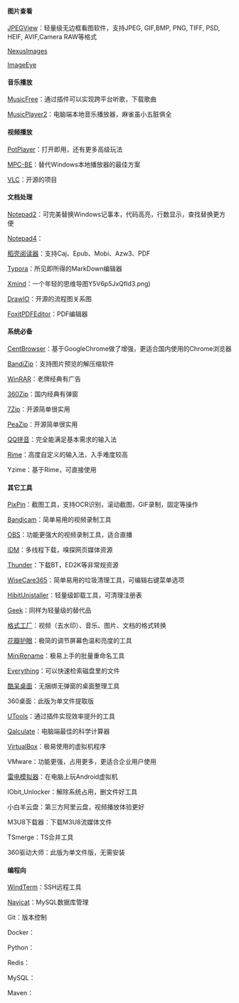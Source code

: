 #### 图片查看

[JPEGView](https://github.com/sylikc/jpegview/releases/)：轻量级无边框看图软件，支持JPEG, GIF,BMP, PNG, TIFF, PSD, HEIF, AVIF,Camera RAW等格式

[NexusImages](https://www.xiles.app/)

[ImageEye](https://www.fmjsoft.com/imageeye.html#main)

#### 音乐播放

[MusicFree](https://github.com/maotoumao/MusicFree/releases)：通过插件可以实现跨平台听歌，下载歌曲

[MusicPlayer2](https://github.com/zhongyang219/MusicPlayer2)：电脑端本地音乐播放器，麻雀虽小五脏俱全

#### 视频播放

[PotPlayer](https://potplayer.org/)：打开即用，还有更多高级玩法

[MPC-BE](https://www.123684.com/s/IAFrVv-CRBWh)：替代Windows本地播放器的最佳方案

[VLC](https://www.videolan.org/vlc/download-windows.html)：开源的项目

#### 文档处理

[Notepad2](https://notepad2.com/)：可完美替换Windows记事本，代码高亮，行数显示，查找替换更方便

[Notepad4](https://github.com/zufuliu/notepad4)：

[稻壳阅读器](https://www.daokeyuedu.com/)：支持Caj、Epub、Mobi、Azw3、PDF

[Typora](https://typora.io/releases/all)：所见即所得的MarkDown编辑器

[Xmind](https://xmind.cn/)：一个年轻的思维导图Y5V6p5JxQfId3.png)

[DrawIO](https://github.com/jgraph/drawio-desktop/releases)：开源的流程图关系图

[FoxitPDFEditor](https://www.foxitsoftware.cn/downloads/)：PDF编辑器

#### 系统必备

[CentBrowser](http://www.centbrowser.cn/)：基于GoogleChrome做了增强，更适合国内使用的Chrome浏览器

[BandiZip](https://www.bandisoft.com/bandizip/)：支持图片预览的解压缩软件

[WinRAR](https://www.winrar.com.cn/)：老牌经典有广告

[360Zip](https://yasuo.360.cn/)：国内经典有弹窗

[7Zip](https://7-zip.org/)：开源简单很实用

[PeaZip](https://github.com/peazip/PeaZip/releases)：开源简单很实用

[QQ拼音](http://qq.pinyin.cn/)：完全能满足基本需求的输入法

[Rime](https://rime.im/download/)：高度自定义的输入法，入手难度较高

Yzime：基于Rime，可直接使用

#### 其它工具

[PixPin](https://pixpinapp.com/)：截图工具，支持OCR识别，滚动截图，GIF录制，固定等操作

[Bandicam](https://www.bandicam.cn/downloads/)：简单易用的视频录制工具

[OBS](https://obsproject.com/)：功能更强大的视频录制工具，适合直播

[IDM](https://www.internetdownloadmanager.com/)：多线程下载，嗅探网页媒体资源

[Thunder](https://www.xunlei.com/)：下载BT，ED2K等非常规资源

[WiseCare365](https://www.wisecleaner.com/wise-care-365.html)：简单易用的垃圾清理工具，可编辑右键菜单选项

[HibitUnistaller](https://www.hibitsoft.ir/Uninstaller.html)：轻量级卸载工具，可清理注册表

[Geek](https://geekuninstaller.com/download)：同样为轻量级的替代品

[格式工厂](http://www.pcgeshi.com/)：视频（去水印）、音乐、图片、文档的格式转换

[花瓣护眼](http://eyecare.joyfartech.com/)：极简的调节屏幕色温和亮度的工具

[MiniRename](https://abc100.net/106/)：极易上手的批量重命名工具

[Everything](https://www.voidtools.com/zh-cn/downloads/)：可以快速检索磁盘里的文件

[酷呆桌面](https://www.coodesker.com/)：无捆绑无弹窗的桌面整理工具

360桌面：此版为单文件提取版

[UTools](https://u.tools/)：通过插件实现效率提升的工具

[Qalculate](http://qalculate.github.io/)：电脑端最佳的科学计算器

[VirtualBox](https://www.virtualbox.org/wiki/Downloads)：极易使用的虚拟机程序

VMware：功能更强，占用更多，更适合企业用户使用

[雷电模拟器](https://www.ldmnq.com/)：在电脑上玩Android虚拟机

IObit_Unlocker：解除系统占用，删文件好工具

小白羊云盘：第三方阿里云盘，视频播放体验更好

M3U8下载器：下载M3U8流媒体文件

TSmerge：TS合并工具

360驱动大师：此版为单文件版，无需安装

#### 编程向

[WindTerm](https://windterm.net/)：SSH远程工具

[Navicat](https://www.navicat.com.cn/products#navicat)：MySQL数据库管理

Git：版本控制

Docker：

Python：

Redis：

MySQL：

Maven：


